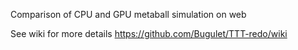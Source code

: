Comparison of CPU and GPU metaball simulation on web

See wiki for more details
https://github.com/Bugulet/TTT-redo/wiki
